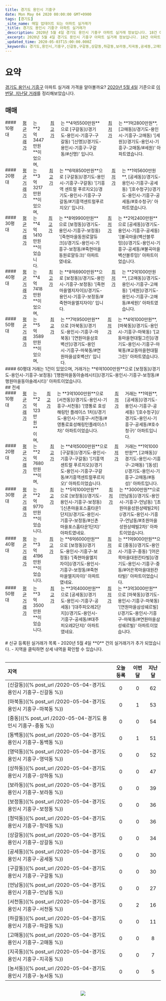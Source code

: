 ```yaml
---
title: 경기도 용인시 기흥구
date: Mon May 04 2020 00:00:00 GMT+0900
tags: [경기도]
_site_name: 매일 업데이트 되는 아파트 실거래가
_title: 경기도 용인시 기흥구 아파트 실거래가
_description: 2020년 5월 4일 경기도 용인시 기흥구 아파트 실거래 정보입니다. 18건 아파트 정보가 있습니다.
_excerpt: 2020년 5월 4일 경기도 용인시 기흥구 아파트 실거래 정보입니다. 18건 아파트 정보가 있습니다.
_updated_time: 2020-05-03T15:00:00.000Z
_keywords: 경기도,용인시,기흥구,신갈동,구갈동,상갈동,하갈동,보라동,지곡동,공세동,고매동,서천동,영덕동,언남동,마북동,청덕동,동백동,중동,상하동,보정동,농서동
---
```



# 요약
<ins>경기도 용인시 기흥구</ins> 아파트 실거래 가격을 알아볼까요? <ins>2020년 5월 4일</ins> 기준으로 <ins>이번달, 지난달 거래</ins>를 정리해보았습니다.

## 매매
<div class="container">
<div class="six columns" markdown="1">
#### 10평대
<ins>평균 거래가</ins>는 **2억3447만원**이었으며, <ins>최고가</ins>는 **4억5500만원**으로 [구갈동](/경기도-용인시-기흥구-구갈동) '[신명](/경기도-용인시-기흥구-구갈동/#신명)' 입니다. <ins>최저가</ins>는 **1억2800만원**, [고매동](/경기도-용인시-기흥구-고매동) '[세원](/경기도-용인시-기흥구-고매동/#세원)' 아파트였습니다.
</div>
<div class="six columns" markdown="1">
#### 20평대
<ins>평균 거래가</ins>는 **3억3217만원**이었으며, <ins>최고가</ins>는 **6억8500만원**으로 [구갈동](/경기도-용인시-기흥구-구갈동) '[기흥역 센트럴 푸르지오](/경기도-용인시-기흥구-구갈동/#기흥역센트럴푸르지오)' 입니다. <ins>최저가</ins>는 **1억5600만원**, [공세동](/경기도-용인시-기흥구-공세동) '[호수청구](/경기도-용인시-기흥구-공세동/#호수청구)' 아파트였습니다.
</div>
</div>
<div class="container">
<div class="six columns" markdown="1">
#### 30평대
<ins>평균 거래가</ins>는 **4억1410만원**이었습니다. <ins>최고가</ins>는 **8억9900만원**으로 [보정동](/경기도-용인시-기흥구-보정동) '[죽현마을동원로얄듀크](/경기도-용인시-기흥구-보정동/#죽현마을동원로얄듀크)' 아파트였네요. <ins>최저가</ins>는 **2억2400만원**으로 [공세동](/경기도-용인시-기흥구-공세동) '[불곡마을(벽산블루밍)](/경기도-용인시-기흥구-공세동/#불곡마을벽산블루밍)' 아파트이었습니다.
</div>
<div class="six columns" markdown="1">
#### 40평대
<ins>평균 거래가</ins>는 **4억7418만원**이었으며, <ins>최고가</ins>는 **8억6900만원**으로 [보정동](/경기도-용인시-기흥구-보정동) '[죽현마을엘지자이](/경기도-용인시-기흥구-보정동/#죽현마을엘지자이)' 입니다. <ins>최저가</ins>는 **2억1000만원**, [고매동](/경기도-용인시-기흥구-고매동) '[세원](/경기도-용인시-기흥구-고매동/#세원)' 아파트였습니다.
</div>
</div>
<div class="container">
<div class="six columns" markdown="1">
#### 50평대
<ins>평균 거래가</ins>는 **5억3589만원**이었으며, <ins>최고가</ins>는 **7억9500만원**으로 [마북동](/경기도-용인시-기흥구-마북동) '[연원마을삼호벽산](/경기도-용인시-기흥구-마북동/#연원마을삼호벽산)' 입니다. <ins>최저가</ins>는 **4억1000만원**, [마북동](/경기도-용인시-기흥구-마북동) '[교동마을현대필그린](/경기도-용인시-기흥구-마북동/#교동마을현대필그린)' 아파트였습니다.
</div>
<div class="six columns" markdown="1">
#### 60평대
거래는 1건이 있었으며, 거래가는 **6억1000만원**으로 [보정동](/경기도-용인시-기흥구-보정동) '[행원마을동아솔레시티](/경기도-용인시-기흥구-보정동/#행원마을동아솔레시티)' 아파트이었습니다.
</div>
</div>
## 전세
<div class="container">
<div class="six columns" markdown="1">
#### 10평대
<ins>평균 거래가</ins>는 **2억123만원**이며, <ins>최고가</ins>는 **3억1000만원**으로 [서천동](/경기도-용인시-기흥구-서천동) '[영통로 효성해링턴 플레이스 1차](/경기도-용인시-기흥구-서천동/#영통로효성해링턴플레이스1차)' 아파트이었습니다. <ins>최저가</ins> 거래는 **1억원**, [공세동](/경기도-용인시-기흥구-공세동) '[호수청구](/경기도-용인시-기흥구-공세동/#호수청구)' 아파트입니다.
</div>
<div class="six columns" markdown="1">
#### 20평대
<ins>평균 거래가</ins>는 **2억7680만원**이며, <ins>최고가</ins>는 **4억5000만원**으로 [구갈동](/경기도-용인시-기흥구-구갈동) '[기흥역 센트럴 푸르지오](/경기도-용인시-기흥구-구갈동/#기흥역센트럴푸르지오)' 아파트이었습니다. <ins>최저가</ins> 거래는 **1억1000만원**, [고매동](/경기도-용인시-기흥구-고매동) '[동성](/경기도-용인시-기흥구-고매동/#동성)' 아파트입니다.
</div>
</div>
<div class="container">
<div class="six columns" markdown="1">
#### 30평대
<ins>평균 거래가</ins>는 **2억9770만원**이었습니다. <ins>최고가</ins>는 **5억1000만원**으로 [보정동](/경기도-용인시-기흥구-보정동) '[신촌마을포스홈타운1단지](/경기도-용인시-기흥구-보정동/#신촌마을포스홈타운1단지)' 아파트였네요. <ins>최저가</ins>는 **3000만원**으로 [언남동](/경기도-용인시-기흥구-언남동) '[초원마을성원상떼빌2차](/경기도-용인시-기흥구-언남동/#초원마을성원상떼빌2차)' 아파트이었습니다.
</div>
<div class="six columns" markdown="1">
#### 40평대
<ins>평균 거래가</ins>는 **3억4196만원**이었습니다. <ins>최고가</ins>는 **6억6000만원**으로 [보정동](/경기도-용인시-기흥구-보정동) '[죽현마을엘지자이](/경기도-용인시-기흥구-보정동/#죽현마을엘지자이)' 아파트였네요. <ins>최저가</ins>는 **1억9000만원**으로 [중동](/경기도-용인시-기흥구-중동) '[어은목마을대원칸타빌](/경기도-용인시-기흥구-중동/#어은목마을대원칸타빌)' 아파트이었습니다.
</div>
</div>
<div class="container">
<div class="twelve columns" markdown="1">
#### 50평대
<ins>평균 거래가</ins>는 **3억3500만원**이었습니다. <ins>최고가</ins>는 **3억4000만원**으로 [공세동](/경기도-용인시-기흥구-공세동) '[대주피오레2단지](/경기도-용인시-기흥구-공세동/#대주피오레2단지)' 아파트였네요. <ins>최저가</ins>는 **3억3000만원**으로 [마북동](/경기도-용인시-기흥구-마북동) '[연원마을삼성쉐르빌](/경기도-용인시-기흥구-마북동/#연원마을삼성쉐르빌)' 아파트이었습니다.
</div>
</div>


<br>
# 신규 등록된 실거래가 목록
- 2020년 5월 4일 **0** 건의 실거래가가 추가 되었습니다.
- 지역을 클릭하면 상세 내역을 확인할 수 있습니다.
<br><br>

| 지역 | 오늘 등록 | 이번달 | 지난달 |
|:---|:---:|:---:|:---:|
| [신갈동]({% post_url /2020-05-04-경기도 용인시 기흥구-신갈동 %}) | 0 | 0 | 62|
| [마북동]({% post_url /2020-05-04-경기도 용인시 기흥구-마북동 %}) | 0 | 1 | 53|
| [중동]({% post_url /2020-05-04-경기도 용인시 기흥구-중동 %}) | 0 | 0 | 54|
| [동백동]({% post_url /2020-05-04-경기도 용인시 기흥구-동백동 %}) | 0 | 1 | 51|
| [영덕동]({% post_url /2020-05-04-경기도 용인시 기흥구-영덕동 %}) | 0 | 0 | 52|
| [상하동]({% post_url /2020-05-04-경기도 용인시 기흥구-상하동 %}) | 0 | 0 | 47|
| [보라동]({% post_url /2020-05-04-경기도 용인시 기흥구-보라동 %}) | 0 | 0 | 39|
| [보정동]({% post_url /2020-05-04-경기도 용인시 기흥구-보정동 %}) | 0 | 0 | 36|
| [청덕동]({% post_url /2020-05-04-경기도 용인시 기흥구-청덕동 %}) | 0 | 0 | 36|
| [상갈동]({% post_url /2020-05-04-경기도 용인시 기흥구-상갈동 %}) | 0 | 0 | 34|
| [공세동]({% post_url /2020-05-04-경기도 용인시 기흥구-공세동 %}) | 0 | 0 | 30|
| [구갈동]({% post_url /2020-05-04-경기도 용인시 기흥구-구갈동 %}) | 0 | 0 | 30|
| [언남동]({% post_url /2020-05-04-경기도 용인시 기흥구-언남동 %}) | 0 | 0 | 27|
| [서천동]({% post_url /2020-05-04-경기도 용인시 기흥구-서천동 %}) | 0 | 2 | 16|
| [하갈동]({% post_url /2020-05-04-경기도 용인시 기흥구-하갈동 %}) | 0 | 0 | 11|
| [고매동]({% post_url /2020-05-04-경기도 용인시 기흥구-고매동 %}) | 0 | 0 | 8|
| [지곡동]({% post_url /2020-05-04-경기도 용인시 기흥구-지곡동 %}) | 0 | 0 | 7|
| [농서동]({% post_url /2020-05-04-경기도 용인시 기흥구-농서동 %}) | 0 | 0 | 5|

<p align="center"><br><img src="https://via.placeholder.com/700x120"><br></p>

